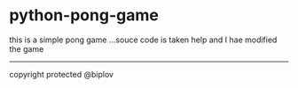 # python-pong-game
this is a simple pong game ...souce code is taken help and I hae modified the game 
*********************************************************************************
copyright protected @biplov

